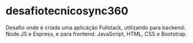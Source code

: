 # desafiotecnicosync360
Desafio onde é criada uma aplicação Fullstack, utilizando para backend: Node.JS e Express, e para frontend: JavaScript, HTML, CSS e Bootstrap.
